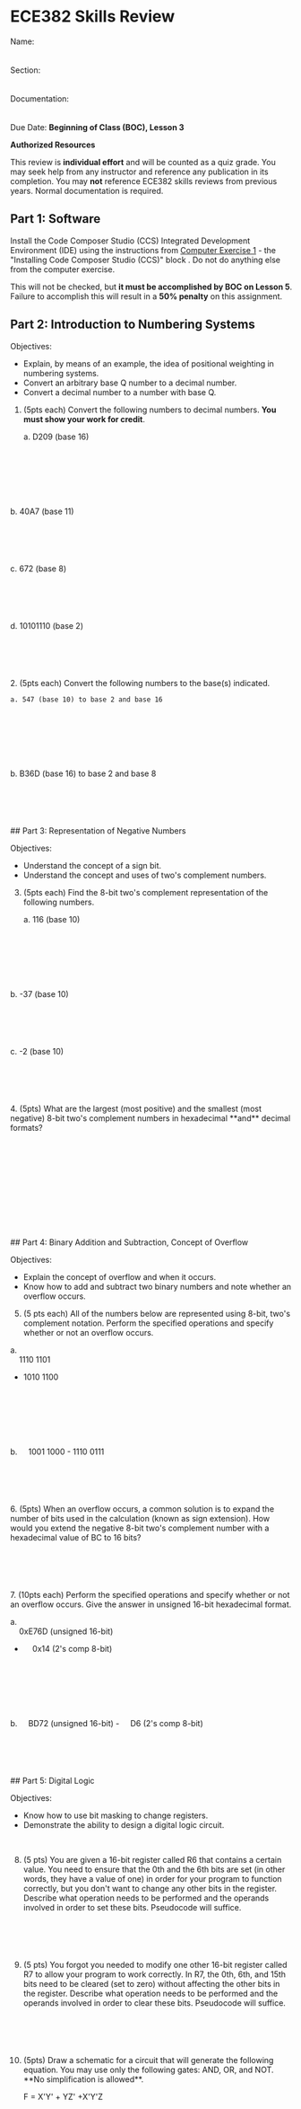 # ECE382 Skills Review

Name:
<br>
<br>
<br>
Section:
<br>
<br>
<br>
Documentation:
<br>
<br>
<br>
Due Date: **Beginning of Class (BOC), Lesson 3**

**Authorized Resources**

This review is **individual effort** and will be counted as a quiz grade.  You may seek help from any instructor and reference any publication in its completion.  You may **not** reference ECE382 skills reviews from previous years.  Normal documentation is required.

## Part 1: Software

Install the Code Composer Studio (CCS) Integrated Development Environment (IDE) using the instructions from [Computer Exercise 1](/labs/compex1/index.html) - the "Installing Code Composer Studio (CCS)" block .  Do not do anything else from the computer exercise.

This will not be checked, but **it must be accomplished by BOC on Lesson 5**.  Failure to accomplish this will result in a **50% penalty** on this assignment.

## Part 2: Introduction to Numbering Systems

Objectives:


- Explain, by means of an example, the idea of positional weighting in numbering systems.
- Convert an arbitrary base Q number to a decimal number.
- Convert a decimal number to a number with base Q.


1. (5pts each) Convert the following numbers to decimal numbers.  **You must show your work for credit**.

    a. D209 (base 16)
<br>
<br>
<br>
<br>
<br>
<br>
    b. 40A7 (base 11)
<br>
<br>
<br>
<br>
<br>
<br>
    c. 672 (base 8)
<br>
<br>
<br>
<br>
<br>
<br>
    d. 10101110 (base 2)
<br>
<br>
<br>
<br>
<br>
<br>
2. (5pts each) Convert the following numbers to the base(s) indicated.

    a. 547 (base 10) to base 2 and base 16
<br>
<br>
<br>
<br>
<br>
<br>
    b. B36D (base 16) to base 2 and base 8
<br>
<br>
<br>
<br>
<br>
<br>
## Part 3: Representation of Negative Numbers

Objectives:


- Understand the concept of a sign bit.
- Understand the concept and uses of two's complement numbers.


3. (5pts each) Find the 8-bit two's complement representation of the following numbers.

    a. 116 (base 10)
<br>
<br>
<br>
<br>
<br>
<br>
    b. -37 (base 10)
<br>
<br>
<br>
<br>
<br>
<br>
    c. -2 (base 10)
<br>
<br>
<br>
<br>
<br>
<br>
4. (5pts) What are the largest (most positive) and the smallest (most negative) 8-bit two's complement numbers in hexadecimal **and** decimal formats?
<br>
<br>
<br>
<br>
<br>
<br>

<br>
<br>
<br>
<br>
<br>
<br>
## Part 4: Binary Addition and Subtraction, Concept of Overflow

Objectives:


- Explain the concept of overflow and when it occurs.
- Know how to add and subtract two binary numbers and note whether an overflow occurs.

5. (5 pts each) All of the numbers below are represented using 8-bit, two's complement notation.  Perform the specified operations and specify whether or not an overflow occurs.

a.  
&nbsp; &nbsp; 1110 1101  
+ 1010 1100  
<br>
<br>
<br>
<br>
<br>
<br>
b.  
&nbsp; &nbsp; 1001 1000  
- 1110 0111  
<br>
<br>
<br>
<br>
<br>
<br>
6. (5pts) When an overflow occurs, a common solution is to expand the number of bits used in the calculation (known as sign extension).  How would  you extend the negative 8-bit two's complement number with a hexadecimal value of BC to 16 bits?
<br>
<br>
<br>
<br>
<br>
<br>
7. (10pts each) Perform the specified operations and specify whether or not an overflow occurs.  Give the answer in unsigned 16-bit hexadecimal format.

a.  
&nbsp; &nbsp; 0xE76D (unsigned 16-bit)  
+ &nbsp; &nbsp; 0x14 (2's comp 8-bit)  
<br>
<br>
<br>
<br>
<br>
<br>
b.  
&nbsp; &nbsp; BD72 (unsigned 16-bit)  
- &nbsp; &nbsp; D6 (2's comp 8-bit)  
<br>
<br>
<br>
<br>
<br>
<br>
## Part 5: Digital Logic

Objectives:

- Know how to use bit masking to change registers. 
- Demonstrate the ability to design a digital logic circuit.
<br>
<ol start="8">
<li> (5 pts)  You are given a 16-bit register called R6 that contains a certain value.  You need to ensure that the 0th and the 6th bits are set (in other words, they have a value of one) in order for your program to function correctly, but you don't want to change any other bits in the register.  Describe what operation needs to be performed and the operands involved in order to set these bits.  Pseudocode will suffice.</li>
<br>
<br>
<br>
<br>
<br>
<li>(5 pts) You forgot you needed to modify one other 16-bit register called R7 to allow your program to work correctly.  In R7, the 0th, 6th, and 15th bits need to be cleared (set to zero) without affecting the other bits in the register.  Describe what operation needs to be performed and the operands involved in order to clear these bits.  Pseudocode will suffice.</li>
<br>
<br>
<br>
<br>
<br>
<li>(5pts) Draw a schematic for a circuit that will generate the following equation.  You may use only the following gates: AND, OR, and NOT.  **No simplification is allowed**.

F = X'Y' + YZ' +X'Y'Z</li>
</ol>
<br>
<br>
<br>
<br>
<br>
<br>
<br>
<br>
<br>
<br>
<br>
<br>
<br>
<br>
<br>
<br>
<br>
<br>
<br>
<br>
<br>
<br>
<br>
<br>
<br>
<br>
<br>
<br>
<br>
<br>
